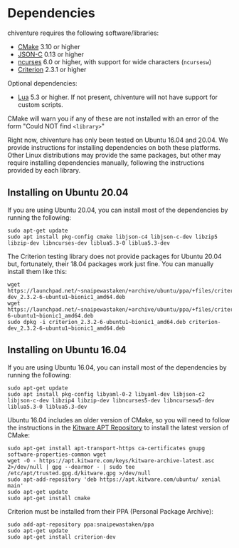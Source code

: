 # Dependencies

chiventure requires the following software/libraries:

- [CMake](https://cmake.org) 3.10 or higher
- [JSON-C](https://github.com/json-c/json-c) 0.13 or higher  
- [ncurses](https://invisible-island.net/ncurses/announce.html) 6.0 or higher, with support for wide characters (`ncursesw`)
- [Criterion](https://github.com/Snaipe/Criterion) 2.3.1 or higher
  
Optional dependencies:

- [Lua](https://www.lua.org/) 5.3 or higher. If not present, chiventure will not have support for custom scripts.   

CMake will warn you if any of these are not installed with an error of the form "Could NOT find `<library>`"

Right now, chiventure has only been tested on Ubuntu 16.04 and 20.04. We provide instructions for installing dependencies on both these platforms. Other Linux distributions may provide the same packages, but other may require installing dependencies manually, following the instructions provided by each library.

## Installing on Ubuntu 20.04

If you are using Ubuntu 20.04, you can install most of the dependencies by running the following:

```
sudo apt-get update
sudo apt install pkg-config cmake libjson-c4 libjson-c-dev libzip5 libzip-dev libncurses-dev liblua5.3-0 liblua5.3-dev  
```

The Criterion testing library does not provide packages for Ubuntu 20.04 but, fortunately, their 18.04 packages work just fine. You can manually install them like this:

```
wget https://launchpad.net/~snaipewastaken/+archive/ubuntu/ppa/+files/criterion-dev_2.3.2-6-ubuntu1~bionic1_amd64.deb
wget https://launchpad.net/~snaipewastaken/+archive/ubuntu/ppa/+files/criterion_2.3.2-6-ubuntu1~bionic1_amd64.deb
sudo dpkg -i criterion_2.3.2-6-ubuntu1~bionic1_amd64.deb criterion-dev_2.3.2-6-ubuntu1~bionic1_amd64.deb
```

## Installing on Ubuntu 16.04

If you are using Ubuntu 16.04, you can install most of the dependencies by running the following:

```
sudo apt-get update
sudo apt install pkg-config libyaml-0-2 libyaml-dev libjson-c2 libjson-c-dev libzip4 libzip-dev libncurses5-dev libncursesw5-dev liblua5.3-0 liblua5.3-dev
```

Ubuntu 16.04 includes an older version of CMake, so you will need to follow the instructions in the [Kitware APT Repository](https://apt.kitware.com/) to install the latest version of CMake:

```
sudo apt-get install apt-transport-https ca-certificates gnupg software-properties-common wget
wget -O - https://apt.kitware.com/keys/kitware-archive-latest.asc 2>/dev/null | gpg --dearmor - | sudo tee /etc/apt/trusted.gpg.d/kitware.gpg >/dev/null
sudo apt-add-repository 'deb https://apt.kitware.com/ubuntu/ xenial main'
sudo apt-get update
sudo apt-get install cmake
```

Criterion must be installed from their PPA (Personal Package Archive):

```
sudo add-apt-repository ppa:snaipewastaken/ppa
sudo apt-get update
sudo apt-get install criterion-dev
```


